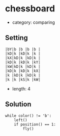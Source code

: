 # chessboard
- category: comparing

## Setting

```
|bY|b |b |b |b |
|kD|k |kD|k |k |
|kX|kD|k |kD|k |
|kD|k |kD|k |kY|
|kW|kD|k |kD|k |
|kD|k |kD|k |kX|
|k |kD|k |kD|k |
|k |k |kS|k |kW|
```

- length: 4

## Solution

```
while color() != 'b':
    left()
    if position() == 1:
        fly()
```
